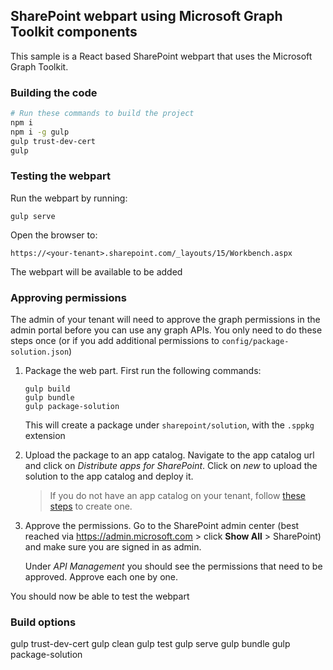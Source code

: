 ## SharePoint webpart using Microsoft Graph Toolkit components

This sample is a React based SharePoint webpart that uses the Microsoft Graph Toolkit.

### Building the code

```bash
# Run these commands to build the project
npm i
npm i -g gulp
gulp trust-dev-cert
gulp
```

### Testing the webpart

Run the webpart by running:

`gulp serve`

Open the browser to:

`https://<your-tenant>.sharepoint.com/_layouts/15/Workbench.aspx`

The webpart will be available to be added

### Approving permissions 

The admin of your tenant will need to approve the graph permissions in the admin portal before you can use any graph APIs. You only need to do these steps once (or if you add additional permissions to `config/package-solution.json`)

1. Package the web part. First run the following commands:

    ```
    gulp build
    gulp bundle
    gulp package-solution
    ```

    This will create a package under `sharepoint/solution`, with the `.sppkg` extension

2. Upload the package to an app catalog. Navigate to the app catalog url and click on *Distribute apps for SharePoint*. Click on *new* to upload the solution to the app catalog and deploy it.

    > If you do not have an app catalog on your tenant, follow [these steps](https://docs.microsoft.com/en-us/sharepoint/use-app-catalog#step-1-create-the-app-catalog-site-collection) to create one. 

3. Approve the permissions. Go to the SharePoint admin center (best reached via https://admin.microsoft.com > click **Show All** > SharePoint) and make sure you are signed in as admin.

    Under *API Management* you should see the permissions that need to be approved. Approve each one by one.

You should now be able to test the webpart

### Build options

gulp trust-dev-cert
gulp clean
gulp test
gulp serve
gulp bundle
gulp package-solution
